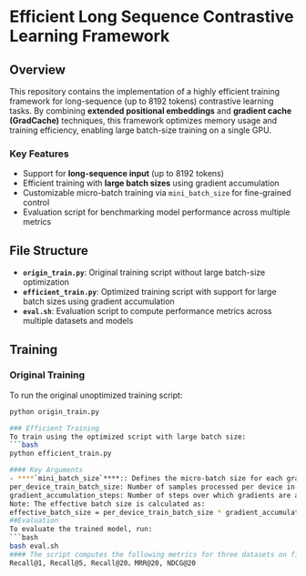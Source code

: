 # Efficient Long Sequence Contrastive Learning Framework

## Overview

This repository contains the implementation of a highly efficient training framework for long-sequence (up to 8192 tokens) contrastive learning tasks. By combining **extended positional embeddings** and **gradient cache (GradCache)** techniques, this framework optimizes memory usage and training efficiency, enabling large batch-size training on a single GPU.

### Key Features
- Support for **long-sequence input** (up to 8192 tokens)
- Efficient training with **large batch sizes** using gradient accumulation
- Customizable micro-batch training via `mini_batch_size` for fine-grained control
- Evaluation script for benchmarking model performance across multiple metrics

## File Structure

- **`origin_train.py`**: Original training script without large batch-size optimization
- **`efficient_train.py`**: Optimized training script with support for large batch sizes using gradient accumulation
- **`eval.sh`**: Evaluation script to compute performance metrics across multiple datasets and models

## Training

### Original Training
To run the original unoptimized training script:
```bash
python origin_train.py

### Efficient Training
To train using the optimized script with large batch size:
```bash
python efficient_train.py

#### Key Arguments
- ****`mini_batch_size`****:: Defines the micro-batch size for each gradient accumulation step
per_device_train_batch_size: Number of samples processed per device in each step
gradient_accumulation_steps: Number of steps over which gradients are accumulated
Note: The effective batch size is calculated as:
effective_batch_size = per_device_train_batch_size * gradient_accumulation_steps
##Evaluation
To evaluate the trained model, run:
```bash
bash eval.sh
#### The script computes the following metrics for three datasets on five different models:
Recall@1, Recall@5, Recall@20，MRR@20, NDCG@20
